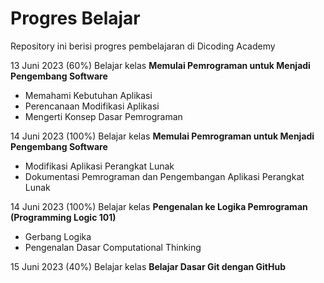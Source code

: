 # Progres Belajar
Repository ini berisi progres pembelajaran di Dicoding Academy

13 Juni 2023 (60%)
Belajar kelas __Memulai Pemrograman untuk Menjadi Pengembang Software__
  * Memahami Kebutuhan Aplikasi
  * Perencanaan Modifikasi Aplikasi
  * Mengerti Konsep Dasar Pemrograman

14 Juni 2023 (100%)
Belajar kelas __Memulai Pemrograman untuk Menjadi Pengembang Software__
  * Modifikasi Aplikasi Perangkat Lunak
  * Dokumentasi Pemrograman dan Pengembangan Aplikasi Perangkat Lunak

14 Juni 2023 (100%)
Belajar kelas __Pengenalan ke Logika Pemrograman (Programming Logic 101)__
  * Gerbang Logika
  * Pengenalan Dasar Computational Thinking

15 Juni 2023 (40%)
Belajar kelas __Belajar Dasar Git dengan GitHub__
